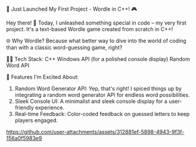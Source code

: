 🚀 Just Launched My First Project - Wordle in C++! 🎮

Hey there! 👋 Today, I unleashed something special in code – my very first project. It's a text-based Wordle game created from scratch in C++!

🌐 Why Wordle?
Because what better way to dive into the world of coding than with a classic word-guessing game, right?

👨‍💻 Tech Stack:
C++
Windows API (for a polished console display)
Random Word API

🌟 Features I'm Excited About:

1. Random Word Generator API: Yep, that's right! I spiced things up by integrating a random word generator API for endless word possibilities.
2. Sleek Console UI: A minimalist and sleek console display for a user-friendly experience.
3. Real-time Feedback: Color-coded feedback on guessed letters to keep players engaged.

   
https://github.com/user-attachments/assets/312881ef-5898-4943-9f3f-156a0f5983e9
